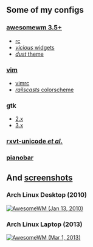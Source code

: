 Some of my configs
------------

### [awesomewm 3.5+](.config/awesome)
* [rc](.config/awesome/rc.lua)
* [_vicious_ widgets](.config/awesome/wi.lua)
* [_dust_ theme](.config/awesome/themes/dust/theme.lua)
### [vim](.vim)
* [vimrc](.vim/vimrc)
* [_railscasts_ colorscheme](.vim/colors/railscasts.vim)
### gtk
* [2.x](.gtkrc.mine)
* [3.x](.config/gtk-3.0/settings.ini)
### [rxvt-unicode _et al._](.Xdefaults)
### [pianobar](.config/pianobar)

And [screenshots](screenshots)
------------

### Arch Linux Desktop (2010)
[![AwesomeWM (Jan 13, 2010)](screenshots/awesome_20100113_560x350.png "Arch Linux Desktop (2010)")](https://github.com/tdy/dots/raw/master/screenshots/awesome_20100113_1680x1050.png)

### Arch Linux Laptop (2013)
[![AwesomeWM (Mar 1, 2013)](screenshots/awesome_20130301_560x350.png "Arch Linux Laptop (2013)")](https://github.com/tdy/dots/raw/master/screenshots/awesome_20130301_2880x1800.png)
